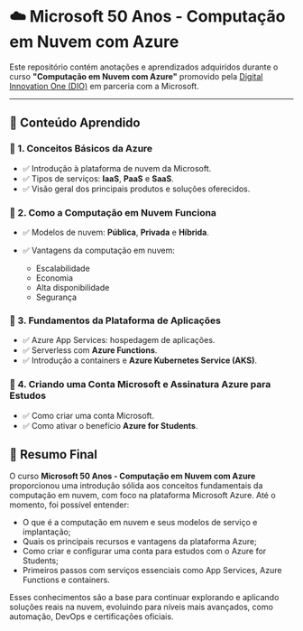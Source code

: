 # ☁️ Microsoft 50 Anos - Computação em Nuvem com Azure

Este repositório contém anotações e aprendizados adquiridos durante o curso **"Computação em Nuvem com Azure"** promovido pela [Digital Innovation One (DIO)](https://www.dio.me/) em parceria com a Microsoft.

---

## 📘 Conteúdo Aprendido

### 🔹 1. Conceitos Básicos da Azure

* ✅ Introdução à plataforma de nuvem da Microsoft.
* ✅ Tipos de serviços: **IaaS**, **PaaS** e **SaaS**.
* ✅ Visão geral dos principais produtos e soluções oferecidos.

### 🔹 2. Como a Computação em Nuvem Funciona

* ✅ Modelos de nuvem: **Pública**, **Privada** e **Híbrida**.
* ✅ Vantagens da computação em nuvem:

  * Escalabilidade
  * Economia
  * Alta disponibilidade
  * Segurança

### 🔹 3. Fundamentos da Plataforma de Aplicações

* ✅ Azure App Services: hospedagem de aplicações.
* ✅ Serverless com **Azure Functions**.
* ✅ Introdução a containers e **Azure Kubernetes Service (AKS)**.

### 🔹 4. Criando uma Conta Microsoft e Assinatura Azure para Estudos

* ✅ Como criar uma conta Microsoft.
* ✅ Como ativar o benefício **Azure for Students**.
## 🧾 Resumo Final

O curso **Microsoft 50 Anos - Computação em Nuvem com Azure** proporcionou uma introdução sólida aos conceitos fundamentais da computação em nuvem, com foco na plataforma Microsoft Azure. Até o momento, foi possível entender:

- O que é a computação em nuvem e seus modelos de serviço e implantação;
- Quais os principais recursos e vantagens da plataforma Azure;
- Como criar e configurar uma conta para estudos com o Azure for Students;
- Primeiros passos com serviços essenciais como App Services, Azure Functions e containers.

Esses conhecimentos são a base para continuar explorando e aplicando soluções reais na nuvem, evoluindo para níveis mais avançados, como automação, DevOps e certificações oficiais.

